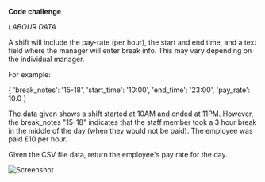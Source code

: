 **Code challenge**

*LABOUR DATA*

A shift will include the pay-rate (per hour), the start and end time, and a text
 field where the manager will enter break info. This may vary depending on the individual manager.

For example:

{
    'break_notes': '15-18',
    'start_time': '10:00',
    'end_time': '23:00',
    'pay_rate': 10.0
}

The data given shows a shift started at 10AM and ended at 11PM. However, the break_notes "15-18" indicates that the staff member took a 3 hour break in the middle of the day (when they would not be paid). The employee was paid £10 per hour.

Given the CSV file data, return the employee's pay rate for the day.

![Screenshot](https://user-images.githubusercontent.com/29276064/59602511-cdc76300-90fe-11e9-857c-49d9b587d586.png)
